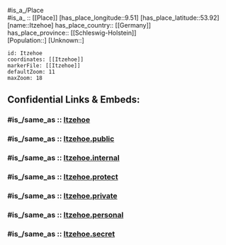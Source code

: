 ﻿---
confidential: public
isDeleted: false
location:
- 53.92
- 9.51
mapmarker: city
mapzoom:
- 7
- 12
SpocWebEntityId: 31144
tags:
- geo/City
type: City
---

#is_a_/Place  
#is_a_ :: [[Place]] 
[has_place_longitude::9.51] 
[has_place_latitude::53.92] 
[name::Itzehoe] 
has_place_country:: [[Germany]]  
has_place_province:: [[Schleswig-Holstein]]  
[Population::] 
[Unknown::] 


```leaflet
id: Itzehoe
coordinates: [[Itzehoe]] 
markerFile: [[Itzehoe]] 
defaultZoom: 11 
maxZoom: 18
```


## Confidential Links & Embeds: 

### #is_/same_as :: [Itzehoe](/_Standards/Earth/Continent/Europe/Europe~Central/Germany/Germany~West/Schleswig-Holstein/counties~SH/Steinburg/cities~Steinburg/Itzehoe.md) 

### #is_/same_as :: [Itzehoe.public](/_public/Earth/Continent/Europe/Europe~Central/Germany/Germany~West/Schleswig-Holstein/counties~SH/Steinburg/cities~Steinburg/Itzehoe.public.md) 

### #is_/same_as :: [Itzehoe.internal](/_internal/Earth/Continent/Europe/Europe~Central/Germany/Germany~West/Schleswig-Holstein/counties~SH/Steinburg/cities~Steinburg/Itzehoe.internal.md) 

### #is_/same_as :: [Itzehoe.protect](/_protect/Earth/Continent/Europe/Europe~Central/Germany/Germany~West/Schleswig-Holstein/counties~SH/Steinburg/cities~Steinburg/Itzehoe.protect.md) 

### #is_/same_as :: [Itzehoe.private](/_private/Earth/Continent/Europe/Europe~Central/Germany/Germany~West/Schleswig-Holstein/counties~SH/Steinburg/cities~Steinburg/Itzehoe.private.md) 

### #is_/same_as :: [Itzehoe.personal](/_personal/Earth/Continent/Europe/Europe~Central/Germany/Germany~West/Schleswig-Holstein/counties~SH/Steinburg/cities~Steinburg/Itzehoe.personal.md) 

### #is_/same_as :: [Itzehoe.secret](/_secret/Earth/Continent/Europe/Europe~Central/Germany/Germany~West/Schleswig-Holstein/counties~SH/Steinburg/cities~Steinburg/Itzehoe.secret.md)

